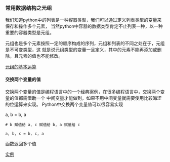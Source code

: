 
### 常用数据结构之元组

我们知道python中的列表是一种容器类型，我们可以通过定义列表类型的变量来保存和操作多个元素，
当然python中容器的数据类型肯定不止列表一种，以一种重要的容器类型是元组。

元组也是多个元素按照一定的顺序构成的序列，元组和列表的不同之处在于，元组是不可变类型，这
就是说元组类型的变量一旦定义，其中的元素不能再添加或删除，且元素的值也不能修改。

[元组的基本运算](./pya.py)

#### 交换两个变量的值
交换两个变量的值是编程语言中的一个经典案例，在很多编程语言中，交换两个变量的值都需借助一个
中间变量才能做到，如果不用中间变量就需要使用比较晦涩的位运算来实现。
Python中交换两个变量值可以很容易实现

a, b = b, a

```
# b 赋值给 a, c 赋值给 b, a 赋值给 c

a, b, c = b, c, a
```

函数返回多个值

[实例](./pyc.py)


